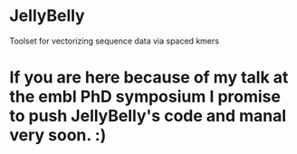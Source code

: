 # JellyBelly
Toolset for vectorizing sequence data via spaced kmers

# If you are here because of my talk at the embl PhD symposium I promise to push JellyBelly's code and manal very soon. :)

